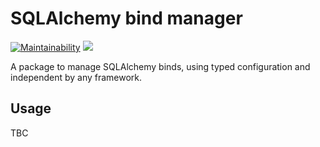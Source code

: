 # SQLAlchemy bind manager
[![Maintainability](https://api.codeclimate.com/v1/badges/0140f7f4e559ae806887/maintainability)](https://codeclimate.com/github/febus982/sqlalchemy-bind-manager/maintainability)
<a href="https://codeclimate.com/github/febus982/sqlalchemy-bind-manager/test_coverage"><img src="https://api.codeclimate.com/v1/badges/0140f7f4e559ae806887/test_coverage" /></a>

A package to manage SQLAlchemy binds, using typed configuration and independent by any framework.


## Usage

TBC
